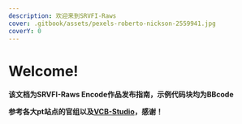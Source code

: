 ```yaml
---
description: 欢迎来到SRVFI-Raws
cover: .gitbook/assets/pexels-roberto-nickson-2559941.jpg
coverY: 0
---
```


# Welcome!

**该文档为SRVFI-Raws Encode作品发布指南，示例代码块均为BBcode**

**参考各大pt站点的官组以及**[**VCB-Studio**](https://vcb-s.com/)**，感谢！**
